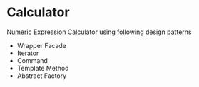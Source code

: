 Calculator
==========

Numeric Expression Calculator using following design patterns 
<ul>
<li>Wrapper Facade
<li>Iterator
<li>Command
<li>Template Method
<li>Abstract Factory
</ul>
